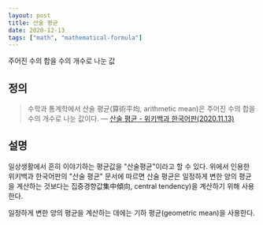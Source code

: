 ```yaml
---
layout: post
title: 산술 평균
date: 2020-12-13
tags: ["math", "mathematical-formula"]
---
```


주어진 수의 합을 수의 개수로 나눈 값

## 정의

> 수학과 통계학에서 산술 평균(算術平均, arithmetic mean)은 주어진 수의 합을 수의 개수로 나눈 값이다. — [산술 평균 - 위키백과 한국어판(2020.11.13)](https://ko.wikipedia.org/w/index.php?title=%EC%82%B0%EC%88%A0_%ED%8F%89%EA%B7%A0&oldid=26908868)

## 설명

일상생활에서 흔히 이야기하는 평균값을 "산술평균"이라고 할 수 있다. 위에서 인용한 위키백과 한국어판의 "산술 평균" 문서에 따르면 산술 평균은 일정하게 변한 양의 평균을 계산하는 것보다는 집중경향값集中傾向, central tendency)을 계산하기 위해 사용한다.

일정하게 변한 양의 평균을 계산하는 데에는 기하 평균(geometric mean)을 사용한다.
